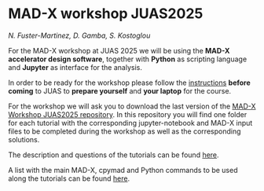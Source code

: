 # MAD-X workshop JUAS2025
*N. Fuster-Marti­nez, D. Gamba, S. Kostoglou*

For the MAD-X workshop at JUAS 2025 we will be using the **MAD-X accelerator design software**, together with **Python** as scripting language and **Jupyter** as interface for the analysis. 

In order to be ready for the workshop please follow the [instructions](./installation_guide.md) **before coming** to JUAS to **prepare yourself** and **your laptop** for the course.

For the workshop we will ask you to download the last version of the [MAD-X Workshop JUAS2025 repository](https://github.com/fusterma/JUAS2025/zipball/master). In this repository you will find one folder for each tutorial with the corresponding jupyter-notebook and MAD-X input files to be completed during the workshop as well as the corresponding solutions. 

The description and questions of the tutorials can be found [here](./Tutorials2025.md).

A list with the main MAD-X, cpymad and Python commands to be used along the tutorials can be found [here](./MainCommandsList.md).
